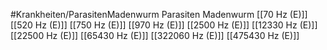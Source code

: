 #Krankheiten/ParasitenMadenwurm
Parasiten Madenwurm
[[70 Hz (E)]]
[[520 Hz (E)]]
[[750 Hz (E)]]
[[970 Hz (E)]]
[[2500 Hz (E)]]
[[12330 Hz (E)]]
[[22500 Hz (E)]]
[[65430 Hz (E)]]
[[322060 Hz (E)]]
[[475430 Hz (E)]]